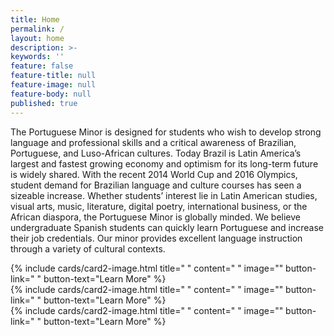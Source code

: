 ```yaml
---
title: Home
permalink: /
layout: home
description: >- 
keywords: ''
feature: false
feature-title: null
feature-image: null
feature-body: null
published: true
---
```


The Portuguese Minor is designed for students who wish to develop strong language and professional skills and a critical awareness of Brazilian, Portuguese, and Luso-African cultures.  Today Brazil is Latin America’s largest and fastest growing economy and optimism for its long-term future is widely shared.  With the recent 2014 World Cup and 2016 Olympics, student demand for Brazilian language and culture courses has seen a sizeable increase.  Whether students’ interest lie in Latin American studies, visual arts, music, literature, digital poetry, international business, or the African diaspora, the Portuguese Minor is globally minded.  We believe undergraduate Spanish students can quickly learn Portuguese and increase their job credentials.  Our minor provides excellent language instruction through a variety of cultural contexts. 

<div class="row row-wide">
  <div class="col m12 l4">{% include cards/card2-image.html 
    title=" " 
    content=" " 
    image="" 
    button-link=" " 
    button-text="Learn More" %}
  </div>
  <div class="row row-wide">
    <div class="col m12 l4">{% include cards/card2-image.html 
      title=" " 
      content=" " 
      image="" 
      button-link=" " 
      button-text="Learn More" %}
    </div>
    <div class="row row-wide">
      <div class="col m12 l4">{% include cards/card2-image.html 
        title=" " 
        content=" " 
        image="" 
        button-link=" " 
        button-text="Learn More" %}
      </div>
</div>
